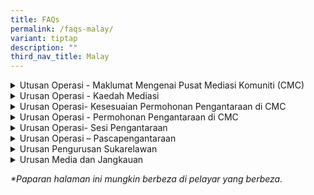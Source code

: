 ```yaml
---
title: FAQs
permalink: /faqs-malay/
variant: tiptap
description: ""
third_nav_title: Malay
---
```

<div data-type="detailGroup" class="isomer-accordion isomer-accordion-white">
<details class="isomer-details">
<summary>Utusan Operasi - Maklumat Mengenai Pusat Mediasi Komuniti (CMC)</summary>
<div data-type="detailsContent" class="isomer-details-content">
<blockquote>
<p>Apakah yang dilakukan oleh Pusat Mediasi Komuniti (CMC)?</p>
</blockquote>
<p>Pusat Mediasi Komuniti (CMC), yang terletak di bawah Kementerian Undang-Undang,
menawarkan perkhidmatan mediasi kepada penduduk Singapura yang menghadapi
pertikaian hubungan dan komuniti.</p>
<p>Perkhidmatan ini disediakan secara <strong>percuma</strong>.</p>
<p></p>
<blockquote>
<p>- Apakah faedah mediasi?</p>
</blockquote>
<p>Mediasi di CMC menawarkan faedah berikut:</p>
<ul>
<li>
<p><strong>Kos</strong>: Perkhidmatan ini adalah percuma.</p>
</li>
<li>
<p><strong>Privasi</strong>: Perkara yang dibincangkan semasa sesi mediasi
dan identiti pihak-pihak yang terlibat akan dirahsiakan.</p>
</li>
<li>
<p><strong>Masa</strong>: Sesi mediasi biasanya berlangsung selama kira-kira
dua jam dan tersedia dari hari Isnin hingga Jumaat, serta pada pagi hari
Sabtu.</p>
</li>
<li>
<p><strong>Lokasi</strong>: Mediasi secara fizikal disediakan di Pusat Perkhidmatan
Kementerian Undang-Undang dan di 18 lokasi satelit di seluruh pulau. Mediasi
secara dalam talian juga boleh diadakan untuk pertikaian yang kurang rumit.</p>
</li>
</ul>
<p></p>
<p>Anda <strong>tidak perlu mengemukakan sebarang bukti</strong> sebelum memohon
mediasi di CMC.</p>
</div>
</details>
<details class="isomer-details">
<summary>Urusan Operasi - Kaedah Mediasi</summary>
<div data-type="detailsContent" class="isomer-details-content">
<blockquote>
<p>Di manakah mediasi CMC dijalankan?</p>
</blockquote>
<p>Mediasi CMC dijalankan di:
<br><strong>45 Maxwell Road, The URA Centre (East Wing), #07-11, Singapura 069118.</strong>
</p>
<p><strong>Mediasi yang dirujuk dan diarahkan oleh mahkamah</strong> dijalankan
pada:</p>
<ul>
<li>
<p>Hari Isnin hingga Jumaat, dari <strong>9.00 pagi hingga 1.00 tengah hari</strong>
</p>
</li>
</ul>
<p><strong>Mediasi secara sukarela</strong> dijalankan pada:</p>
<ul>
<li>
<p>Hari Isnin hingga Jumaat, dari <strong>2.00 petang hingga 6.00 petang</strong>
</p>
</li>
<li>
<p>Hari Sabtu, dari <strong>9.00 pagi hingga 1.00 tengah hari</strong>
<br>Kami <strong>ditutup pada hari Ahad dan Cuti Umum</strong>.</p>
</li>
</ul>
<p></p>
<p>Kami juga menyediakan mediasi secara sukarela di <strong>18 lokasi mediasi satelit</strong> berikut:</p>
<p>·&nbsp;&nbsp;&nbsp;&nbsp;&nbsp;&nbsp; Kelab Komuniti ACE the Place</p>
<p>·&nbsp;&nbsp;&nbsp;&nbsp;&nbsp;&nbsp; Kelab Komuniti Bedok</p>
<p>·&nbsp;&nbsp;&nbsp;&nbsp;&nbsp;&nbsp; Kelab Komuniti Ci Yuan</p>
<p>·&nbsp;&nbsp;&nbsp;&nbsp;&nbsp;&nbsp; Kelab Komuniti Clementi</p>
<p>·&nbsp;&nbsp;&nbsp;&nbsp;&nbsp;&nbsp; Kelab Komuniti Geylang Serai@Wisma
Geylang Serai</p>
<p>·&nbsp;&nbsp;&nbsp;&nbsp;&nbsp;&nbsp; Kelab Komuniti MacPherson</p>
<p>·&nbsp;&nbsp;&nbsp;&nbsp;&nbsp;&nbsp; Kelab Komuniti Nee Soon East</p>
<p>·&nbsp;&nbsp;&nbsp;&nbsp;&nbsp;&nbsp; Kelab Komuniti Paya Lebar-Kovan</p>
<p>·&nbsp;&nbsp;&nbsp;&nbsp;&nbsp;&nbsp; Kelab Komuniti Toa Payoh Barat</p>
<p>·&nbsp;&nbsp;&nbsp;&nbsp;&nbsp;&nbsp; Kelab Komuniti Telok Blangah</p>
<p>·&nbsp;&nbsp;&nbsp;&nbsp;&nbsp;&nbsp; Pusat ServiceSG One Punggol</p>
<p>·&nbsp;&nbsp;&nbsp;&nbsp;&nbsp;&nbsp; Pusat ServiceSG Our Tampines Hub</p>
<p>·&nbsp;&nbsp;&nbsp;&nbsp;&nbsp;&nbsp; ServiceSG@Kelab Komuniti Keat Hong</p>
<p>·&nbsp;&nbsp;&nbsp;&nbsp;&nbsp;&nbsp; ServiceSG Centre@Kelab Komuniti
The Frontier</p>
<p>·&nbsp;&nbsp;&nbsp;&nbsp;&nbsp;&nbsp; Pusat ServiceSG Bukit Merah</p>
<p>·&nbsp;&nbsp;&nbsp;&nbsp;&nbsp;&nbsp; Pusat ServiceSG Woodlands</p>
<p>·&nbsp;&nbsp;&nbsp;&nbsp;&nbsp;&nbsp; Pondok Polis Kejiranan Tampines
East</p>
<p>·&nbsp;&nbsp;&nbsp;&nbsp;&nbsp;&nbsp; Pondok Polis Kejiranan Tampines
North</p>
<p></p>
<blockquote>
<p>Bolehkah mediasi dijalankan melalui Zoom?</p>
</blockquote>
<p>Mediasi secara maya boleh diadakan untuk <strong>kes yang kurang rumit</strong>.</p>
</div>
</details>
<details class="isomer-details">
<summary>Urusan Operasi- Kesesuaian Permohonan Pengantaraan di CMC</summary>
<div data-type="detailsContent" class="isomer-details-content">
<blockquote>
<p>Apakah jenis pertikaian yang sesuai untuk mediasi di CMC?</p>
</blockquote>
<p>Mediasi di CMC merupakan satu pilihan yang berkesan untuk menyelesaikan
pertikaian antara jiran tetangga, ahli keluarga, rakan, rakan sekerja,
tuan rumah, penyewa, atau hubungan antara peribadi yang lain.</p>
<p>Walau bagaimanapun, mediasi ini <strong>tidak sesuai untuk pertikaian kontrak atau komersial</strong>.</p>
<p>Untuk senarai penuh jenis pertikaian yang sesuai untuk mediasi di CMC,
sila <a href="/disputes-suitable-for-mediation-malay/" rel="noopener nofollow" target="_blank">klik </a>di
sini.</p>
<p></p>
<blockquote>
<p>Mengapakah CMC menerima permohonan mediasi tanpa menjalankan sebarang
siasatan?</p>
</blockquote>
<p>CMC tidak menjalankan sebarang siasatan. Fokus utama kami adalah untuk
memudahcara perbincangan antara pihak-pihak yang terlibat dalam pertikaian.</p>
<p>Menerusi mediasi, kami berusaha untuk membantu pihak-pihak yang terlibat
berkomunikasi dengan berkesan, meneroka penyelesaian, dan mencapai persetujuan
yang saling menguntungkan.</p>
<p></p>
<blockquote>
<p>Bolehkah CMC menerima kes yang melibatkan pertikaian jiran di kondominium
persendirian atau harta tanah?</p>
</blockquote>
<p>Kami menerima kes yang melibatkan pertikaian jiran di kawasan rumah awam
atau persendirian termasuk harta tanah, kondominium dan pangsapuri persendirian.</p>
<p></p>
<blockquote>
<p>Mengapakah CMC menerima permohonan pengantaraan tanpa menjalankan apa-apa
siasatan?</p>
</blockquote>
<p>CMC tidak menjalankan siasatan. Fokus utama kami adalah untuk memudahkan
perbincangan antara pihak yang bertikai. Melalui pengantaraan, kami berhasrat
untuk membantu pihak-pihak berkomunikasi dengan berkesan, meneroka penyelesaian
dan mencapai persetujuan yang adil bagi kedua-dua pihak.</p>
<p></p>
<blockquote>
<p>Adakah saya memerlukan bukti untuk mengemukakan kes kepada CMC?</p>
</blockquote>
<p>Anda tidak perlu mengemukakan apa-apa bukti sebelum memohon pengantaraan
di CMC.</p>
<p></p>
<blockquote>
<p>Berapakah bilangan orang boleh menghadiri sesi pengantaraan?</p>
</blockquote>
<p>Tidak termasuk pertikaian keluarga, kami membenarkan sehingga dua orang
daripada setiap pihak, yang terlibat secara langsung dengan pertikaian
itu untuk menghadiri sesi pengantaraan. Untuk sesi pengantaraan satelit,
hanya seorang daripada setiap pihak akan menghadiri sesi tersebut.</p>
<p></p>
<blockquote>
<p>Bolehkah ahli keluarga/ejen saya menghadiri sesi pengantaraan bagi pihak
saya?</p>
</blockquote>
<p>Jika ahli keluarga atau ejen anda telah diberikan Surat Kuasa Wakil untuk
menguruskan hal ehwal anda, anda boleh membenarkan mereka menghadiri sesi
tersebut bagi pihak anda. Untuk semua sebab lain, sila hubungi kami.&nbsp;Untuk
Pengantaraan yang&nbsp;<strong>Diarah Mahkamah&nbsp;</strong>, hanya pihak
yang dinamakan dalam Perintah Mahkamah akan menghadiri sesi pengantaraan.</p>
<p></p>
<blockquote>
<p>Bolehkah peguam menghadiri pengantaraan bersama saya?</p>
</blockquote>
<p>Di CMC, peguam tidak dibenarkan menghadiri sesi pengantaraan dengan pihak-pihak.
Jika anda memerlukan nasihat undang-undang, anda dinasihatkan untuk mendapatkan
nasihat secara berasingan sebelum sesi pengantaraan.</p>
</div>
</details>
<details class="isomer-details">
<summary>Urusan Operasi - Permohonan Pengantaraan di CMC</summary>
<div data-type="detailsContent" class="isomer-details-content">
<blockquote>
<p>Apa yang berlaku selepas saya memohon mediasi?</p>
</blockquote>
<p>Apabila permohonan untuk mediasi secara sukarela diterima oleh CMC, prosesnya
adalah seperti berikut:</p>
<ol data-tight="true" class="tight">
<li>
<p><strong>Pengakuan Terima</strong>: Anda akan menerima pengakuan penerimaan
permohonan anda.</p>
</li>
<li>
<p><strong>Penilaian</strong>: Kami akan menilai kes anda untuk menentukan
sama ada ia sesuai untuk dimediasi.</p>
</li>
<li>
<p><strong>Jemputan kepada pihak satu lagi (Responden)</strong>: Jika permohonan
anda didapati sesuai untuk mediasi di CMC, kami akan menjemput Responden
untuk menghadiri sesi mediasi dan akan memaklumkan kepada anda hasil maklum
balas daripada pihak tersebut.</p>
</li>
<li>
<p><strong>Penjadualan</strong>: Apabila kedua-dua pihak bersetuju untuk
menghadiri sesi mediasi, kami akan menjadualkan tarikh mediasi dan memaklumkan
kepada anda tentang tarikh, masa dan lokasi sesi tersebut.</p>
</li>
<li>
<p><strong>Sesi Mediasi</strong>: Pada tarikh yang ditetapkan, anda dan Responden
akan bertemu dengan mediator kami. Mediator akan memudahcara perbincangan
antara kedua-dua pihak, bagi mewujudkan persefahaman dan, jika boleh, mencapai
penyelesaian yang baik untuk semua pihak.</p>
</li>
<li>
<p><strong>Keputusan</strong>: Jika persetujuan dicapai, mediator akan mendokumenkan
terma persetujuan tersebut. Anda akan diberi peluang untuk meneliti dokumen
itu sebelum menandatanganinya. Anda juga akan menerima salinan perjanjian
yang telah ditandatangani.</p>
<p>Sekiranya persetujuan tidak dapat dicapai, sesi mediasi akan ditamatkan
secara hormat. Anda boleh memilih untuk meneroka pilihan lain, termasuk
mendapatkan nasihat undang-undang atau memfailkan permohonan di mahkamah.</p>
</li>
<li>
<p><strong>Tindakan Susulan</strong>: Jika perlu, CMC mungkin akan menawarkan
sesi mediasi susulan.</p>
</li>
</ol>
<p></p>
<blockquote>
<p>Jika Responden mengabaikan atau menolak jemputan CMC, apakah pilihan saya
yang lain? Bolehkah saya membawa kes itu ke Tribunal Penyelesaian Pertikaian
Komuniti (CDRT)?</p>
</blockquote>
<p><strong><u>Pertikaian Melibatkan Bukan Jiran</u></strong>
</p>
<p>Jika Responden menolak atau gagal memberikan respons kepada jemputan pengantaraan,
anda boleh memilih untuk meneroka pilihan lain bagi menangani pertikaian
itu, yang mungkin termasuk mendapatkan nasihat undang-undang atau meneruskan
untuk memfailkan permohonan di Mahkamah.&nbsp;</p>
<p></p>
<p><strong><u>Pertikaian Melibatkan Jiran dari Tampines (Semasa Fasa Perintis)</u></strong>
</p>
<p>Jika Responden menolak atau gagal memberikan respons kepada jemputan pengantaraan,
anda boleh mendapatkan bantuan Unit Perhubungan Komuniti (CRU) dengan menghubungi
talian penting mereka di 3300 3300, antara 9 pagi hingga 9 malam pada hari
bekerja.</p>
<p>&nbsp;</p>
<p><strong><u>Pertikaian Melibatkan Jiran dari semua Bandar lain (Semasa Fasa Perintis)</u></strong>
</p>
<p>Jika Responden menolak atau gagal memberikan respons, kami akan mengeluarkan
surat keputusan kepada anda. Anda mempunyai pilihan untuk memfailkan tuntutan
di CDRT.</p>
</div>
</details>
<details class="isomer-details">
<summary>Urusan Operasi- Sesi Pengantaraan</summary>
<div data-type="detailsContent" class="isomer-details-content">
<blockquote>
<p>Apa yang berlaku semasa sesi mediasi?</p>
</blockquote>
<p>Berikut adalah proses mediasi di CMC:</p>
<p></p>
<p><strong>Pendaftaran</strong>: Sila hadir sekurang-kurangnya 20 minit sebelum
sesi bermula. Pegawai kami akan menyambut anda, mengesahkan identiti semua
pihak yang terlibat, dan memastikan semua perkara telah disediakan sebelum
sesi mediasi dimulakan.</p>
<p></p>
<p><strong>Penyataan Pembukaan</strong>: Mediator kami akan menjemput anda
masuk ke dalam bilik mediasi, di mana anda dan pihak satu lagi akan duduk.
Sesi akan dimulakan dengan penyataan pembukaan oleh mediator, termasuk
penerangan tentang proses mediasi dan peraturan asas yang perlu dipatuhi.</p>
<p></p>
<p><strong>Sesi Bersama</strong>: Pihak Pemohon akan memulakan sesi dengan
membentangkan isu-isu yang dibawa ke mediasi. Selepas itu, Responden akan
diberi peluang untuk memberi maklum balas. Mediator kami akan merumuskan
isu-isu utama yang telah dikemukakan.</p>
<p></p>
<p><strong>Sesi Peribadi</strong>: Sekiranya terdapat isu sensitif yang memerlukan
perbincangan secara berasingan, mediator boleh berbincang secara peribadi
dengan setiap pihak. Maklumat yang dikongsi dalam sesi peribadi akan dirahsiakan,
kecuali jika diberi kebenaran untuk didedahkan kepada pihak lain.</p>
<p>Mediator kami mungkin akan bertukar antara sesi bersama dan sesi peribadi,
bagi meneroka pelbagai penyelesaian yang mungkin.</p>
<p></p>
<p><strong>Penutup:</strong>
</p>
<p><u>Penyelesaian dengan Persetujuan</u>
<br>Sekiranya persetujuan dicapai, mediator kami akan mendokumenkan terma
persetujuan tersebut. Anda akan diberi peluang untuk meneliti dokumen itu
sebelum menandatanganinya. Anda juga akan menerima salinan perjanjian yang
telah ditandatangani.</p>
<p></p>
<p><u>Tiada Penyelesaian</u>
<br>Sekiranya tiada persetujuan dicapai, sesi akan ditamatkan dengan penuh
hormat. Anda boleh memilih untuk meneroka pilihan lain bagi menyelesaikan
pertikaian, termasuk mendapatkan nasihat undang-undang atau memfailkan
permohonan di mahkamah.</p>
<p></p>
<blockquote>
<p>Bolehkah saya merakam sesi pengantaraan?</p>
</blockquote>
<p>Pengantaraan di CMC ialah proses sulit, seperti yang digariskan dalam
Akta CMC, Bab 49A. Untuk mengekalkan kerahsiaan dan untuk menyediakan ruang
yang selamat kepada pihak-pihak untuk berkongsi tanpa rasa takut, tiada
fotografi, videografi atau rakaman audio dibenarkan semasa sesi pengantaraan.
Sekiranya kami menyedari bahawa terdapat rakaman, pihak yang bertanggungjawab
akan diminta untuk memadamkan kandungan tersebut dengan kehadiran pengantara
atau pegawai CMC.</p>
<p></p>
<blockquote>
<p>Adakah Perjanjian Penyelesaian CMC dimeterai secara sah?</p>
</blockquote>
<p>Sebaik sahaja Perjanjian Penyelesaian ditandatangani, perjanjian tersebut
mengikat pihak yang menandatangan, jadi anda boleh menggunakan dokumen
tersebut sebagai bukti untuk menyokong prosiding undang-undang.</p>
</div>
</details>
<details class="isomer-details">
<summary>Urusan Operasi – Pascapengantaraan</summary>
<div data-type="detailsContent" class="isomer-details-content">
<blockquote>
<p>Apa yang berlaku jika pihak lain melanggar perjanjian?</p>
</blockquote>
<p>Anda boleh memohon&nbsp;<strong>pemulihan sukarela</strong>&nbsp;<u>sebulan selepas sesi pengantaraan terakhir melalui</u>&nbsp;
<a href="https://eservices.mlaw.gov.sg/cmc/mediatorsportal/direct-intake/" rel="noopener noreferrer nofollow" target="_blank"><u>borang </u>
</a>permohonan dalam talian kami. Anda juga boleh memohon dengan menghubungi
Talian Pertanyaan MinLaw di 1800 2255 529* semasa waktu pejabat.</p>
<p><u>Pertikaian Melibatkan Bukan Jiran</u>
</p>
<p>Jika pemulihan sukarela tidak menjadi, anda boleh memilih untuk meneroka
pilihan lain bagi menangani pertikaian yang mungkin termasuk mendapatkan
nasihat undang-undang atau meneruskan untuk memfailkan permohonan di Mahkamah.&nbsp;</p>
<p><u>Pertikaian Melibatkan Jiran dari Tampines (Semasa Fasa Perintis)</u>
</p>
<p>Jika pemulihan sukarela tidak menjadi kerana Responden menolak atau gagal
memberikan respons, anda boleh memohon Pemulihan Berarah dengan menghubungi
Talian Pertanyaan MinLaw di 1800 2255 529* pada waktu pejabat.<em>&nbsp;</em>Ini
bererti kehadiran pada sesi pengantaraan CMC adalah wajib bagi kedua-dua
pihak.</p>
<p><u>Pertikaian Melibatkan Jiran dari semua Bandar lain (Semasa Fasa Perintis)</u>
</p>
<p>Jika pemulihan sukarela tidak menjadi kerana Responden menolak atau gagal
memberikan respons, kami akan mengeluarkan surat keputusan kepada anda.
Anda mempunyai pilihan untuk memfailkan tuntutan di CDRT.</p>
<p></p>
<p><em>*Sila ambil perhatian bahawa caj masa siaran mungkin dikenakan untuk panggilan yang dibuat daripada telefon bimbit.</em>
</p>
<p></p>
</div>
</details>
<details class="isomer-details">
<summary>Urusan Pengurusan Sukarelawan</summary>
<div data-type="detailsContent" class="isomer-details-content">
<blockquote>
<p>Siapakah mediator CMC?</p>
</blockquote>
<p>Mediator CMC ialah sukarelawan yang dilantik oleh Menteri Undang-Undang.</p>
<p>Mereka telah dipilih dengan teliti, menjalani latihan dan penilaian sebelum
dilantik secara rasmi. Mereka juga dikehendaki untuk kekal relevan dalam
peranan ini melalui mediasi yang dijalankan secara berkala serta latihan
berterusan.</p>
<p></p>
<blockquote>
<p>Adakah CMC merekrut mana-mana sukarelawan baharu?</p>
</blockquote>
<p>CMC merekrut sukarelawan baharu setiap tahun dan permohonan ditutup pada
penghujung September. Hanya calon yang disenarai pendek akan dijemput untuk
menghadiri Temu Duga Pemilihan, yang biasa diadakan dari Oktober hingga
November setiap tahun.</p>
<p></p>
<blockquote>
<p>Bagaimanakah untuk layak menjadi mediator CMC?</p>
</blockquote>
<p>Terdapat <strong>lima peringkat</strong> dalam proses kelayakan:</p>
<ul>
<li>
<p>Permohonan</p>
</li>
<li>
<p>Pemilihan</p>
</li>
<li>
<p>Penilaian</p>
</li>
<li>
<p>Latihan Praktikal (Apprenticeship)</p>
</li>
<li>
<p>Pelantikan</p>
</li>
</ul>
<p>Anda boleh membuat permohonan di <a href="/how-to-be-a-cmc-mediator-malay/" rel="noopener nofollow" target="_blank">sini</a>.</p>
<p></p>
<blockquote>
<p>Bagaimanakah untuk menjadi mediator CMC?</p>
</blockquote>
<p>Untuk memohon sebagai mediator sukarelawan CMC, anda perlu memenuhi kriteria
berikut:</p>
<ul>
<li>
<p>Warganegara Singapura atau Penduduk Tetap Singapura</p>
</li>
<li>
<p>Berumur 30 tahun dan ke atas</p>
</li>
<li>
<p>Fasih dalam bahasa Inggeris, secara lisan dan bertulis</p>
</li>
<li>
<p>Mempunyai penguasaan dalam bahasa atau dialek tempatan</p>
</li>
<li>
<p>Biasa menggunakan platform Zoom untuk sesi mediasi</p>
</li>
<li>
<p>Pernah atau sedang terlibat secara aktif dalam kerja kemasyarakatan atau
kesukarelawanan</p>
</li>
<li>
<p>Telah mendapat Akreditasi Tahap 1 daripada Singapore International Mediation
Institute (SIMI) dalam tempoh dua tahun kebelakangan ini</p>
</li>
<li>
<p>Berminat untuk menyumbang kepada pembinaan masyarakat yang beradab dan
harmoni di Singapura</p>
</li>
</ul>
<p>Anda boleh membuat permohonan di <a href="/how-to-be-a-cmc-mediator-malay/" rel="noopener nofollow" target="_blank">sini</a>.</p>
</div>
</details>
<details class="isomer-details">
<summary>Urusan Media dan Jangkauan</summary>
<div data-type="detailsContent" class="isomer-details-content">
<blockquote>
<p>Saya ingin meminta taklimat oleh CMC.</p>
</blockquote>
<p>Sila hubungi Talian Pertanyaan MinLaw di 1800 2255* 529 semasa waktu pejabat
atau serahkan permintaan anda menggunakan borang dalam talian&nbsp;<a href="https://eservices.mlaw.gov.sg/enquiry/" rel="noopener noreferrer nofollow" target="_blank"><u>di sini</u></a>.</p>
<p><em>*Sila ambil perhatian bahawa caj masa siaran mungkin dikenakan untuk panggilan yang dibuat daripada telefon mudah alih.</em>
</p>
<p></p>
<blockquote>
<p>Di manakah saya boleh mendapatkan laporan atau statistik yang berkaitan
tentang CMC?</p>
</blockquote>
<p>Untuk statistik berkaitan CMC tertentu, anda boleh menghantar permintaan
menggunakan borang dalam talian&nbsp;<a href="https://eservices.mlaw.gov.sg/enquiry/" rel="noopener noreferrer nofollow" target="_blank"><u>di sini</u></a>.</p>
<p></p>
<blockquote>
<p>Saya ingin mengadakan wawancara media.</p>
</blockquote>
<p>Sila hubungi Talian Pertanyaan MinLaw di 1800 2255 529* semasa waktu pejabat
atau hantar permintaan anda menggunakan borang dalam talian&nbsp;<a href="https://eservices.mlaw.gov.sg/enquiry/" rel="noopener noreferrer nofollow" target="_blank"><u>di sini&nbsp;</u></a>dengan
menyatakan sebab dan tujuan permintaan anda.</p>
<p><em>*Sila ambil perhatian bahawa caj masa siaran mungkin dikenakan untuk panggilan yang dibuat daripada telefon mudah alih.</em>
</p>
<p></p>
<blockquote>
<p>Saya ingin bekerjasama dengan CMC dalam satu acara. Siapakah yang saya
boleh hubungi?</p>
</blockquote>
<p>Sila hubungi Talian Pertanyaan MinLaw di 1800 2255 529* semasa waktu pejabat
atau hantar permintaan anda menggunakan borang dalam talian&nbsp;<a href="https://eservices.mlaw.gov.sg/enquiry/" rel="noopener noreferrer nofollow" target="_blank"><u>di sini&nbsp;</u></a>dengan
menyatakan sebab dan tujuan permintaan anda.</p>
<p><em>*Sila ambil perhatian bahawa caj masa siaran mungkin dikenakan untuk panggilan yang dibuat daripada telefon mudah alih.</em>
</p>
<p></p>
<blockquote>
<p>Agensi saya ingin meminta sandaran CMC.</p>
</blockquote>
<p>Sila hubungi Talian Pertanyaan MinLaw di 1800 2255 529* semasa waktu pejabat
atau hantar permintaan anda menggunakan borang dalam talian&nbsp;<a href="https://eservices.mlaw.gov.sg/enquiry/" rel="noopener noreferrer nofollow" target="_blank"><u>di sini</u></a>.</p>
<p><em>*Sila ambil perhatian bahawa caj masa siaran mungkin dikenakan untuk panggilan yang dibuat daripada telefon mudah alih.</em>
</p>
</div>
</details>
</div>
<p><em>*Paparan halaman ini mungkin berbeza di pelayar yang berbeza.</em>
</p>
<p></p>